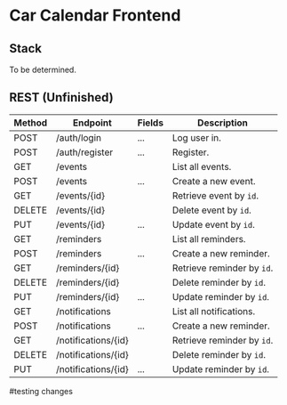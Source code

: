 # Car Calendar Frontend

## Stack
To be determined.

## REST (Unfinished)
| Method | Endpoint            | Fields | Description                |
| --     | --                  | --     | --                         |
| POST   | /auth/login         | ...    | Log user in.               |
| POST   | /auth/register      | ...    | Register.                  |
| GET    | /events             |        | List all events.           |
| POST   | /events             | ...    | Create a new event.        |
| GET    | /events/{id}        |        | Retrieve event by `id`.    |
| DELETE | /events/{id}        |        | Delete event by `id`.      |
| PUT    | /events/{id}        | ...    | Update event by `id`.      |
| GET    | /reminders          |        | List all reminders.        |
| POST   | /reminders          | ...    | Create a new reminder.     |
| GET    | /reminders/{id}     |        | Retrieve reminder by `id`. |
| DELETE | /reminders/{id}     |        | Delete reminder by `id`.   |
| PUT    | /reminders/{id}     | ...    | Update reminder by `id`.   |
| GET    | /notifications      |        | List all notifications.    |
| POST   | /notifications      | ...    | Create a new reminder.     |
| GET    | /notifications/{id} |        | Retrieve reminder by `id`. |
| DELETE | /notifications/{id} |        | Delete reminder by `id`.   |
| PUT    | /notifications/{id} | ...    | Update reminder by `id`.   |


#testing changes
